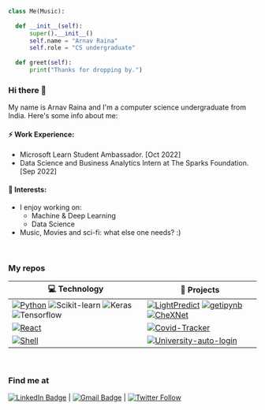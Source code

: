 ```py
class Me(Music):
  
  def __init__(self):
      super().__init__()
      self.name = "Arnav Raina"
      self.role = "CS undergraduate"
   
  def greet(self):
      print("Thanks for dropping by.")
```


### Hi there 👋

My name is Arnav Raina and I'm a computer science undergraduate from India. Here's some info about me: <br />

<!--
can also write about "work experience"
-->

#### ⚡ Work Experience:
- Microsoft Learn Student Ambassador. [Oct 2022]
- Data Science and Business Analytics Intern at The Sparks Foundation. [Sep 2022]


#### 🌱 Interests:  
- I enjoy working on:
   - Machine & Deep Learning
   - Data Science
- Music, Movies and sci-fi: what else one needs? :)

<br />


### My repos

<!-- START OF PROFILE STACK, DO NOT REMOVE -->
| 💻 **Technology** | 🚀 **Projects** |
| - | - |
| [![Python](https://img.shields.io/static/v1?label=&message=Python&color=3776AB&logo=Python&logoColor=FFFFFF)](https://www.python.org/) ![Scikit-learn](https://img.shields.io/badge/scikit_learn-F7931E?style=flat&logo=scikit-learn&logoColor=white) ![Keras](https://img.shields.io/badge/Keras-D00000?style=flat&logo=Keras&logoColor=white) ![Tensorflow](https://img.shields.io/badge/TensorFlow-FF6F00?style=flat&logo=tensorflow&logoColor=white) | [![LightPredict](https://img.shields.io/badge/GitHub-100000?label=Light-Predict&style=flat&logo=github&logoColor=white)](https://github.com/arnavrneo/LightPredict) [![getipynb](https://img.shields.io/badge/GitHub-100000?label=getipynb&style=flat&logo=github&logoColor=white)](https://github.com/arnavrneo/getipynb) [![CheXNet](https://img.shields.io/badge/GitHub-100000?label=Keras%20CheXNet%20Model&style=flat&logo=github&logoColor=white)](https://github.com/arnavrneo/CheXNet-Model-Pneumonia-classification-using-Keras) |
| [![React](https://img.shields.io/badge/React-20232A?style=flat&logo=react&logoColor=61DAFB)](https://javascript.info/) | [![Covid-Tracker](https://img.shields.io/badge/GitHub-100000?label=Covid%20Tracker&style=flat&logo=github&logoColor=white)](https://github.com/arnavrneo/Covid-Tracker)  |
| [![Shell](https://img.shields.io/badge/Shell_Script-121011?style=flat&logo=gnu-bash&logoColor=white)](https://www.gnu.org/) | [![University-auto-login](https://img.shields.io/badge/GitHub-100000?label=University-auto-login&style=flat&logo=github&logoColor=white)](https://github.com/arnavrneo/smvdu-auto-login) |
<!-- END OF PROFILE STACK, DO NOT REMOVE -->



<br />


### Find me at
[![LinkedIn Badge](https://img.shields.io/badge/-LinkedIn-blue?style=social&logo=Linkedin&logoColor=blue&link=https://www.linkedin.com/in/arnavraina/)](https://www.linkedin.com/in/arnavraina/) | 
[![Gmail Badge](https://img.shields.io/badge/-arnavraina02-c14438?style=social&logo=Gmail&logoColor=red&link=mailto:arnavraina02@gmail.com)](mailto:arnavraina02@gmail.com) | 
[![Twitter Follow](https://img.shields.io/twitter/follow/stuckindema)](https://twitter.com/stuckindema)
<!--
can also write a section about "working on"
-->

<!---
arnavrneo/arnavrneo is a ✨ special ✨ repository because its `README.md` (this file) appears on your GitHub profile.
You can click the Preview link to take a look at your changes.
--->
